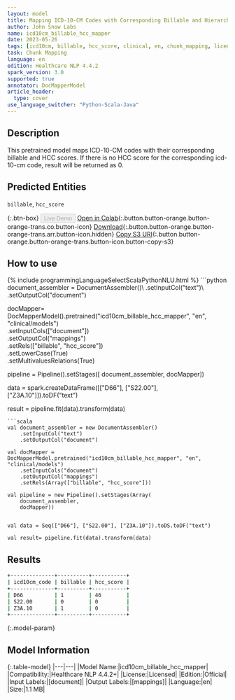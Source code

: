 ```yaml
---
layout: model
title: Mapping ICD-10-CM Codes with Corresponding Billable and Hierarchical Condition Category (HCC) Scores
author: John Snow Labs
name: icd10cm_billable_hcc_mapper
date: 2023-05-26
tags: [icd10cm, billable, hcc_score, clinical, en, chunk_mapping, licensed]
task: Chunk Mapping
language: en
edition: Healthcare NLP 4.4.2
spark_version: 3.0
supported: true
annotator: DocMapperModel
article_header:
  type: cover
use_language_switcher: "Python-Scala-Java"
---
```


## Description

This pretrained model maps ICD-10-CM codes with their corresponding billable and HCC scores. If there is no HCC score for the corresponding icd-10-cm code, result will be returned as 0.

## Predicted Entities

`billable`, `hcc_score`

{:.btn-box}
<button class="button button-orange" disabled>Live Demo</button>
[Open in Colab](https://colab.research.google.com/github/JohnSnowLabs/spark-nlp-workshop/blob/master/tutorials/Certification_Trainings/Healthcare/26.Chunk_Mapping.ipynb){:.button.button-orange.button-orange-trans.co.button-icon}
[Download](https://s3.amazonaws.com/auxdata.johnsnowlabs.com/clinical/models/icd10cm_billable_hcc_mapper_en_4.4.2_3.0_1685107034729.zip){:.button.button-orange.button-orange-trans.arr.button-icon.hidden}
[Copy S3 URI](s3://auxdata.johnsnowlabs.com/clinical/models/icd10cm_billable_hcc_mapper_en_4.4.2_3.0_1685107034729.zip){:.button.button-orange.button-orange-trans.button-icon.button-copy-s3}

## How to use



<div class="tabs-box" markdown="1">
{% include programmingLanguageSelectScalaPythonNLU.html %}
```python
document_assembler = DocumentAssembler()\
    .setInputCol("text")\
    .setOutputCol("document")

docMapper= DocMapperModel().pretrained("icd10cm_billable_hcc_mapper", "en", "clinical/models")\
    .setInputCols(["document"])\
    .setOutputCol("mappings")\
    .setRels(["billable", "hcc_score"]) \
    .setLowerCase(True) \
    .setMultivaluesRelations(True)

pipeline = Pipeline().setStages([
    document_assembler,
    docMapper])


data = spark.createDataFrame([["D66"], ["S22.00"], ["Z3A.10"]]).toDF("text")

result = pipeline.fit(data).transform(data)
```
```scala
val document_assembler = new DocumentAssembler()
    .setInputCol("text")
    .setOutputCol("document")

val docMapper = DocMapperModel.pretrained("icd10cm_billable_hcc_mapper", "en", "clinical/models")
    .setInputCols("document")
    .setOutputCol("mappings")
    .setRels(Array(["billable", "hcc_score"]))

val pipeline = new Pipeline().setStages(Array(
    document_assembler,
    docMapper))


val data = Seq(["D66"], ["S22.00"], ["Z3A.10"]).toDS.toDF("text")

val result= pipeline.fit(data).transform(data)
```
</div>

## Results

```bash
+--------------+----------+-----------+
| icd10cm_code | billable | hcc_score |
+--------------+----------+-----------+
| D66          | 1        | 46        |
| S22.00       | 0        | 0         |
| Z3A.10       | 1        | 0         |
+--------------+----------+-----------+
```

{:.model-param}
## Model Information

{:.table-model}
|---|---|
|Model Name:|icd10cm_billable_hcc_mapper|
|Compatibility:|Healthcare NLP 4.4.2+|
|License:|Licensed|
|Edition:|Official|
|Input Labels:|[document]|
|Output Labels:|[mappings]|
|Language:|en|
|Size:|1.1 MB|
